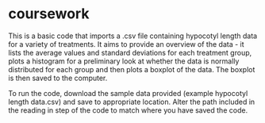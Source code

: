 # coursework
This is a basic code that imports a .csv file containing hypocotyl length data for a variety of treatments. It aims to provide an overview of the data - it lists the average values and standard deviations for each treatment group, plots a histogram for a preliminary look at whether the data is normally distributed for each group and then plots a boxplot of the data. The boxplot is then saved to the computer. 


To run the code, download the sample data provided (example hypocotyl length data.csv) and save to appropriate location. Alter the path included in the reading in step of the code to match where you have saved the code. 
